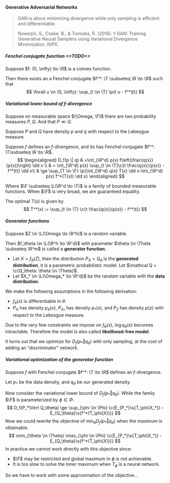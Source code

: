 #### Generative Adversarial Networks

> GAN is about minimizing divergence while only sampling is efficient and differentiable.
>
> Nowozin, S., Cseke, B., & Tomioka, R. (2016). f-GAN: Training Generative Neural Samplers using Variational Divergence Minimization. *NIPS*.

##### Fenchel conjugate function ==TODO==

Suppose $f: (0, \infty) \to \R$ is a convex function.

Then there exists an a Fenchel conjugate $f^*: \T \subseteq \R \to \R$ such that
$$
\forall u \in (0, \infty): \sup_{t \in \T} \p{t u - f^*(t)}
$$

##### Variational lower bound of $f$-divergence

Suppose on measurable space $(\Omega, \F)$ there are two probability measures $P, Q$. And that $P \ll Q$.

Suppose $P$ and $Q$ have density $p$ and $q$ with respect to the Lebesgue measure.

Suppose $f$ defines an $f$-divergence, and its has Fenchel conjugate $f^*: \T\subseteq \R \to \R$.
$$
\begin{aligned}
D_f(p \| q) & =\int_{\R^d} p(x) f\left(\frac{q(x)}{p(x)}\right) \dd x \\
& = \int_{\R^d} p(x) \sup_{t \in \T}\c{t \frac{q(x)}{p(x)} - f^*(t)} \dd x\\
& \ge \sup_{T \in \F} \p{\int_{\R^d} q(x) T(x) \dd x-\int_{\R^d} p(x) f^*(T(x)) \dd x}
\end{aligned}
$$

Where $\F \subseteq \L(\R^d \to \T)$ is a family of bounded measurable functions. When $\F$ is very broad, we are guaranteed equality.

The optimal $T(x)$ is given by
$$
T^*(x) := \sup_{t \in \T} \c{t \frac{q(x)}{p(x)} - f^*(t)}
$$

##### Generator functions

Suppose $Z \in \L(\Omega \to \R^h)$ is a random variable.

Then $f_\theta \in \L(\R^h \to \R^d)$ with parameter $\theta \in \Theta \subseteq \R^m$ is called a **generator function**.

- Let $X = f_\theta(Z)$, then the distribution $P_X = Q_\theta$ is the **generated distribution**, it is a parametric probabilistic model. Let $\mathcal Q = \c{Q_\theta: \theta \in \Theta}$.
- Let $X_* \in \L(\Omega_* \to \R^d)$ be the random variable with the **data distribution**.

We make the following assumptions in the following derivation:

- $f_\theta(x)$ is differentiable in $\theta$.
- $P_X$ has density $p_\theta(x)$, $P_{X_*}$ has density $p_*(x)$, and $P_Z$ has density $p(z)$ with respect to the Lebesgue measure.

Due to the very few constraints we impose on $f_\theta(x)$, $\log q_\theta(x)$ becomes intractable. Therefore the model is also called **likelihood-free model**.

It turns out that we optimize for $D_f(p_* \Vert q_\theta)$ with only sampling, at the cost of adding an "discriminator" network.

##### Variational optimization of the generator function

Suppose $f$ with Fenchel conjugate $f^*: \T \to \R$ defines an $f$-divergence.

Let $p_*$ be the data density, and $q_\theta$ be our generated density.

Now consider the variational lower bound of $D_f(p_*\Vert q_\theta)$. While the family $\F$ is parameterized by $\phi \in \Phi$.
$$
D_f(P_*\Vert Q_\theta) \ge \sup_{\phi \in \Phi} \c{E_{P_*}\s{T_\phi(X_*)} - E_{Q_\theta}\s{f^*(T_\phi(X))}}
$$
Now we could rewrite the objective of $\min_\theta D_f(p_* \Vert q_\theta)$ when the maximum is obtainable.
$$
\min_{\theta \in \Theta} \max_{\phi \in \Phi} \c{E_{P_*}\s{T_\phi(X_*)} - E_{Q_\theta}\s{f^*(T_\phi(X))}}
$$
In practice we cannot work directly with this objective since:

- $\F$ may be restricted and global maximum in $\phi$ is not achievable.
- It is too slow to solve the inner maximum when $T_\phi$ is a neural network.

So we have to work with some approximation of the objective...

